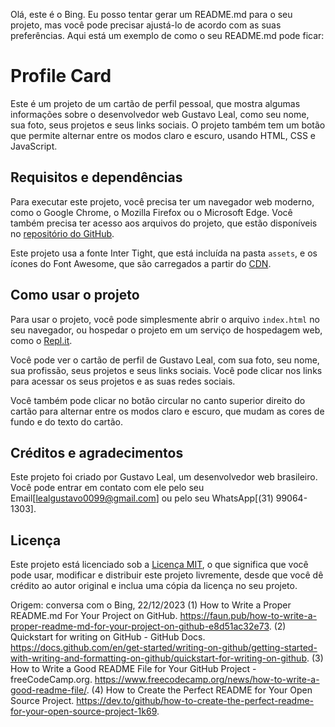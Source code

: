 Olá, este é o Bing. Eu posso tentar gerar um README.md para o seu projeto, mas você pode precisar ajustá-lo de acordo com as suas preferências. Aqui está um exemplo de como o seu README.md pode ficar:

# Profile Card

Este é um projeto de um cartão de perfil pessoal, que mostra algumas informações sobre o desenvolvedor web Gustavo Leal, como seu nome, sua foto, seus projetos e seus links sociais. O projeto também tem um botão que permite alternar entre os modos claro e escuro, usando HTML, CSS e JavaScript.

## Requisitos e dependências

Para executar este projeto, você precisa ter um navegador web moderno, como o Google Chrome, o Mozilla Firefox ou o Microsoft Edge. Você também precisa ter acesso aos arquivos do projeto, que estão disponíveis no [repositório do GitHub](^4^).

Este projeto usa a fonte Inter Tight, que está incluída na pasta `assets`, e os ícones do Font Awesome, que são carregados a partir do [CDN](^2^).

## Como usar o projeto

Para usar o projeto, você pode simplesmente abrir o arquivo `index.html` no seu navegador, ou hospedar o projeto em um serviço de hospedagem web, como o [Repl.it](https://repl.it/).

Você pode ver o cartão de perfil de Gustavo Leal, com sua foto, seu nome, sua profissão, seus projetos e seus links sociais. Você pode clicar nos links para acessar os seus projetos e as suas redes sociais.

Você também pode clicar no botão circular no canto superior direito do cartão para alternar entre os modos claro e escuro, que mudam as cores de fundo e do texto do cartão.

## Créditos e agradecimentos

Este projeto foi criado por Gustavo Leal, um desenvolvedor web brasileiro. Você pode entrar em contato com ele pelo seu Email[lealgustavo0099@gmail.com] ou pelo seu WhatsApp[(31) 99064-1303].

## Licença

Este projeto está licenciado sob a [Licença MIT](https://opensource.org/licenses/MIT), o que significa que você pode usar, modificar e distribuir este projeto livremente, desde que você dê crédito ao autor original e inclua uma cópia da licença no seu projeto.

Origem: conversa com o Bing, 22/12/2023
(1) How to Write a Proper README.md For Your Project on GitHub. https://faun.pub/how-to-write-a-proper-readme-md-for-your-project-on-github-e8d51ac32e73.
(2) Quickstart for writing on GitHub - GitHub Docs. https://docs.github.com/en/get-started/writing-on-github/getting-started-with-writing-and-formatting-on-github/quickstart-for-writing-on-github.
(3) How to Write a Good README File for Your GitHub Project - freeCodeCamp.org. https://www.freecodecamp.org/news/how-to-write-a-good-readme-file/.
(4) How to Create the Perfect README for Your Open Source Project. https://dev.to/github/how-to-create-the-perfect-readme-for-your-open-source-project-1k69.
